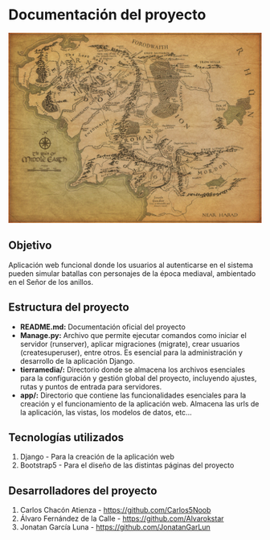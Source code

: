 # Documentación del proyecto

![](app/static/tierramedia.webp)

## Objetivo

Aplicación web funcional donde los usuarios al autenticarse en el sistema pueden simular batallas con personajes de la época mediaval, ambientado en el Señor de los anillos.

## Estructura del proyecto

- **README.md:** Documentación oficial del proyecto
- **Manage.py:** Archivo que permite ejecutar comandos como iniciar el servidor (runserver), aplicar migraciones (migrate), crear usuarios (createsuperuser), entre otros. Es esencial para la administración y desarrollo de la aplicación Django.
- **tierramedia/:** Directorio donde se almacena los archivos esenciales para la configuración y gestión global del proyecto, incluyendo ajustes, rutas y puntos de entrada para servidores.
- **app/:** Directorio que contiene las funcionalidades esenciales para la creación y el funcionamiento de la aplicación web. Almacena las urls de la aplicación, las vistas, los modelos de datos, etc...

## Tecnologías utilizados

1. Django - Para la creación de la aplicación web
2. Bootstrap5 - Para el diseño de las distintas páginas del proyecto

## Desarrolladores del proyecto
1. Carlos Chacón Atienza - https://github.com/Carlos5Noob
2. Álvaro Fernández de la Calle - https://github.com/Alvarokstar
3. Jonatan García Luna - https://github.com/JonatanGarLun

